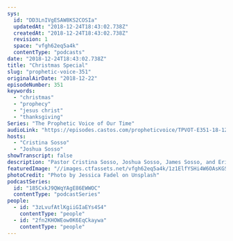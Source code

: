 ```yaml
---
sys:
  id: "DD3LnIVgESAW8KS2COSIa"
  updatedAt: "2018-12-24T18:43:02.738Z"
  createdAt: "2018-12-24T18:43:02.738Z"
  revision: 1
  space: "vfgh62eq5a4k"
  contentType: "podcasts"
date: "2018-12-24T18:43:02.738Z"
title: "Christmas Special"
slug: "prophetic-voice-351"
originalAirDate: "2018-12-22"
episodeNumber: 351
keywords:
  - "christmas"
  - "prophecy"
  - "jesus christ"
  - "thanksgiving"
Series: "The Prophetic Voice of Our Time"
audioLink: "https://episodes.castos.com/propheticvoice/TPVOT-E351-18-12-22-23-Christmas-Special.mp3"
hosts:
  - "Cristina Sosso"
  - "Joshua Sosso"
showTranscript: false
description: "Pastor Cristina Sosso, Joshua Sosso, James Sosso, and Ericka Sosso reflect on the personal significance of Christmas (past and present).\n\nIsaiah 9:6-7 “For unto us a child is born, unto us a son is given, and the government will be upon His shoulders. And He will be called Wonderful Counselor, Mighty God, Everlasting Father, Prince of Peace. Of the increase of His government and peace there will be no end. He will reign on the throne of David and over his kingdom, to establish and sustain it with justice and righteousness from that time and forevermore. The zeal of the LORD of Hosts will accomplish this.”\n\nLuke 2:34-35 “Then Simeon blessed them and said to His mother Mary: “Behold, this Child is appointed to cause the rise and fall of many in Israel, and to be a sign that will be spoken against, so that the thoughts of many hearts will be revealed—and a sword will pierce your soul as well.”"
featuredImage: "//images.ctfassets.net/vfgh62eq5a4k/1z1ElfYSHi4W6OAsKGSQQE/95f2c9f901d4580daf7f5914a22a560b/jessica-fadel-1189781-unsplash.jpg"
photoCredit: "Photo by Jessica Fadel on Unsplash"
podcastSeries:
  id: "185CxkJ9QWqYAgE86EWWOC"
  contentType: "podcastSeries"
people:
  - id: "3zLvufAtlKgiiGIaEYs4S4"
    contentType: "people"
  - id: "2fn2KHOWEow0K6EqCkaywa"
    contentType: "people"
---
```

